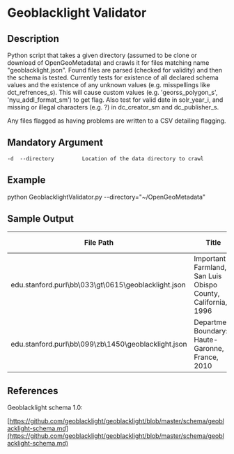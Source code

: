 Geoblacklight Validator
============================

Description
-----------
Python script that takes a given directory (assumed to be clone or download of OpenGeoMetadata) and crawls it for files matching name "geoblacklight.json". Found files are parsed (checked for validity) and then the schema is tested.  Currently tests for existence of all declared schema values and the existence of any unknown values (e.g. misspellings like dct_refrences_s). This will cause custom values (e.g. 'georss_polygon_s',  'nyu_addl_format_sm') to get flag.  Also test for valid date in solr_year_i, and missing or illegal characters (e.g. ?) in dc_creator_sm and dc_publisher_s.

Any files flagged as having problems are written to a CSV detailing flagging.


Mandatory Argument
------------------
    -d  --directory         Location of the data directory to crawl

	
Example
-------
python GeoblacklightValidator.py --directory="~/OpenGeoMetadata"

Sample Output
-------------

| File Path                                           | Title                                                        | Parseable | Missing Keys        | Invalid Keys                   | Failed URLs | Publisher Issue | Creator Issue | Access Issue | Date Issue |
|-----------------------------------------------------|--------------------------------------------------------------|-----------|---------------------|--------------------------------|-------------|-----------------|---------------|--------------|------------|
| edu.stanford.purl\bb\033\gt\0615\geoblacklight.json | Important Farmland, San Luis Obispo County, California, 1996 | True      | ['dct_isPartOf_sm'] | ['stanford_rights_metadata_s'] | []          | Valid           | Valid         | Valid        | Valid      |
| edu.stanford.purl\bb\099\zb\1450\geoblacklight.json | Department Boundary: Haute-Garonne, France, 2010             | True      | ['dct_isPartOf_sm'] | ['stanford_rights_metadata_s'] | []          | Valid           | Valid         | Valid        | Valid      |


References
----------
Geoblacklight schema 1.0: 

[https://github.com/geoblacklight/geoblacklight/blob/master/schema/geoblacklight-schema.md](https://github.com/geoblacklight/geoblacklight/blob/master/schema/geoblacklight-schema.md)